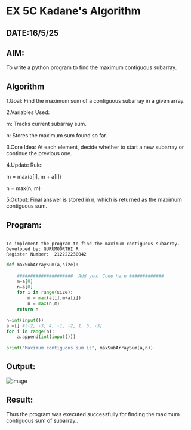# EX 5C Kadane's Algorithm
## DATE:16/5/25
## AIM:
To write a python program to find the maximum contiguous subarray.


## Algorithm
1.Goal: Find the maximum sum of a contiguous subarray in a given array.

2.Variables Used:

  m: Tracks current subarray sum.

  n: Stores the maximum sum found so far.

3.Core Idea: At each element, decide whether to start a new subarray or continue the previous one.

4.Update Rule:

  m = max(a[i], m + a[i])

  n = max(n, m)

5.Output: Final answer is stored in n, which is returned as the maximum contiguous sum. 

## Program:
```

To implement the program to find the maximum contiguous subarray.
Developed by: GURUMOORTHI R
Register Number:  212222230042
```
```python
def maxSubArraySum(a,size):
    
    #####################  Add your Code here #############
    m=a[0]
    n=a[0]
    for i in range(size):
        m = max(a[i],m+a[i])
        n = max(n,m)
    return n    
    
n=int(input())  
a =[] #[-2, -3, 4, -1, -2, 1, 5, -3]
for i in range(n):
    a.append(int(input()))
  
print("Maximum contiguous sum is", maxSubArraySum(a,n))
```

## Output:

![image](https://github.com/user-attachments/assets/296214af-ec09-4567-bd97-b5fe877aa1db)


## Result:
Thus the program was executed successfully for finding the maximum contiguous sum of subarray..
